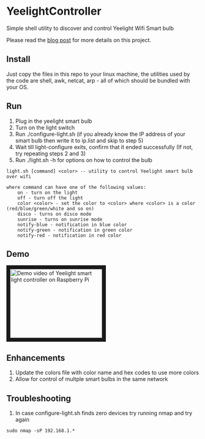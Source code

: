 # YeelightController
Simple shell utility to discover and control Yeelight Wifi Smart bulb

Please read the [blog post](https://shyamvalsan.com/blog/yeelightwifiraspberrypi/) for more details on this project.

## Install
Just copy the files in this repo to your linux machine, the utilities used by the code
are shell, awk, netcat, arp - all of which should be bundled with your OS.
## Run
 1. Plug in the yeelight smart bulb
 2. Turn on the light switch 
 3. Run ./configure-light.sh (if you already know the IP address of your smart bulb then write it to ip.list and skip to step 5)
 4. Wait till light-configure exits, confirm that it ended successfully (If not, try repeating steps 2 and 3) 
 5. Run ./light.sh -h for options on how to control the bulb 
```
light.sh [command] <color> -- utility to control Yeelight smart bulb over wifi

where command can have one of the following values:
    on - turn on the light
    off - turn off the light
    color <color> - set the color to <color> where <color> is a color (red/blue/green/white and so on)
    disco - turns on disco mode
    sunrise - turns on sunrise mode
    notify-blue - notification in blue color
    notify-green - notification in green color
    notify-red - notification in red color
```
## Demo
<a href="http://www.youtube.com/watch?feature=player_embedded&v=EqDKSsEf1HE
" target="_blank"><img src="http://img.youtube.com/vi/EqDKSsEf1HE/0.jpg" 
alt="Demo video of Yeelight smart light controller on Raspberry Pi" width="240" height="180" border="10" /></a>

## Enhancements 
 1. Update the colors file with color name and hex codes to use more colors
 2. Allow for control of multple smart bulbs in the same network   

## Troubleshooting
 1. In case configure-light.sh finds zero devices try running nmap and try again
 ```
 sudo nmap -sP 192.168.1.*
 ```
